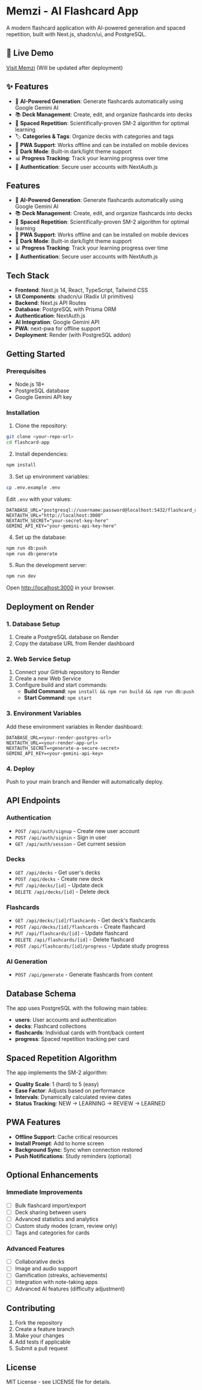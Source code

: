 # Memzi - AI Flashcard App

A modern flashcard application with AI-powered generation and spaced repetition, built with Next.js, shadcn/ui, and PostgreSQL.

## 🚀 Live Demo
[Visit Memzi](https://your-app-name.onrender.com) (Will be updated after deployment)

## ✨ Features

- 🧠 **AI-Powered Generation**: Generate flashcards automatically using Google Gemini AI
- 📚 **Deck Management**: Create, edit, and organize flashcards into decks
- 🔄 **Spaced Repetition**: Scientifically-proven SM-2 algorithm for optimal learning
- 🏷️ **Categories & Tags**: Organize decks with categories and tags
- 📱 **PWA Support**: Works offline and can be installed on mobile devices
- 🌙 **Dark Mode**: Built-in dark/light theme support
- 📊 **Progress Tracking**: Track your learning progress over time
- 🔐 **Authentication**: Secure user accounts with NextAuth.js

## Features

- 🧠 **AI-Powered Generation**: Generate flashcards automatically using Google Gemini AI
- 📚 **Deck Management**: Create, edit, and organize flashcards into decks
- 🔄 **Spaced Repetition**: Scientifically-proven SM-2 algorithm for optimal learning
- 📱 **PWA Support**: Works offline and can be installed on mobile devices
- 🌙 **Dark Mode**: Built-in dark/light theme support
- 📊 **Progress Tracking**: Track your learning progress over time
- 🔐 **Authentication**: Secure user accounts with NextAuth.js

## Tech Stack

- **Frontend**: Next.js 14, React, TypeScript, Tailwind CSS
- **UI Components**: shadcn/ui (Radix UI primitives)
- **Backend**: Next.js API Routes
- **Database**: PostgreSQL with Prisma ORM
- **Authentication**: NextAuth.js
- **AI Integration**: Google Gemini API
- **PWA**: next-pwa for offline support
- **Deployment**: Render (with PostgreSQL addon)

## Getting Started

### Prerequisites

- Node.js 18+ 
- PostgreSQL database
- Google Gemini API key

### Installation

1. Clone the repository:
```bash
git clone <your-repo-url>
cd flashcard-app
```

2. Install dependencies:
```bash
npm install
```

3. Set up environment variables:
```bash
cp .env.example .env
```

Edit `.env` with your values:
```env
DATABASE_URL="postgresql://username:password@localhost:5432/flashcard_db"
NEXTAUTH_URL="http://localhost:3000"
NEXTAUTH_SECRET="your-secret-key-here"
GEMINI_API_KEY="your-gemini-api-key-here"
```

4. Set up the database:
```bash
npm run db:push
npm run db:generate
```

5. Run the development server:
```bash
npm run dev
```

Open [http://localhost:3000](http://localhost:3000) in your browser.

## Deployment on Render

### 1. Database Setup

1. Create a PostgreSQL database on Render
2. Copy the database URL from Render dashboard

### 2. Web Service Setup

1. Connect your GitHub repository to Render
2. Create a new Web Service
3. Configure build and start commands:
   - **Build Command**: `npm install && npm run build && npm run db:push`
   - **Start Command**: `npm start`

### 3. Environment Variables

Add these environment variables in Render dashboard:

```
DATABASE_URL=<your-render-postgres-url>
NEXTAUTH_URL=<your-render-app-url>
NEXTAUTH_SECRET=<generate-a-secure-secret>
GEMINI_API_KEY=<your-gemini-api-key>
```

### 4. Deploy

Push to your main branch and Render will automatically deploy.

## API Endpoints

### Authentication
- `POST /api/auth/signup` - Create new user account
- `POST /api/auth/signin` - Sign in user
- `GET /api/auth/session` - Get current session

### Decks
- `GET /api/decks` - Get user's decks
- `POST /api/decks` - Create new deck
- `PUT /api/decks/[id]` - Update deck
- `DELETE /api/decks/[id]` - Delete deck

### Flashcards
- `GET /api/decks/[id]/flashcards` - Get deck's flashcards
- `POST /api/decks/[id]/flashcards` - Create flashcard
- `PUT /api/flashcards/[id]` - Update flashcard
- `DELETE /api/flashcards/[id]` - Delete flashcard
- `POST /api/flashcards/[id]/progress` - Update study progress

### AI Generation
- `POST /api/generate` - Generate flashcards from content

## Database Schema

The app uses PostgreSQL with the following main tables:

- **users**: User accounts and authentication
- **decks**: Flashcard collections
- **flashcards**: Individual cards with front/back content
- **progress**: Spaced repetition tracking per card

## Spaced Repetition Algorithm

The app implements the SM-2 algorithm:

- **Quality Scale**: 1 (hard) to 5 (easy)
- **Ease Factor**: Adjusts based on performance
- **Intervals**: Dynamically calculated review dates
- **Status Tracking**: NEW → LEARNING → REVIEW → LEARNED

## PWA Features

- **Offline Support**: Cache critical resources
- **Install Prompt**: Add to home screen
- **Background Sync**: Sync when connection restored
- **Push Notifications**: Study reminders (optional)

## Optional Enhancements

### Immediate Improvements
- [ ] Bulk flashcard import/export
- [ ] Deck sharing between users
- [ ] Advanced statistics and analytics
- [ ] Custom study modes (cram, review only)
- [ ] Tags and categories for cards

### Advanced Features
- [ ] Collaborative decks
- [ ] Image and audio support
- [ ] Gamification (streaks, achievements)
- [ ] Integration with note-taking apps
- [ ] Advanced AI features (difficulty adjustment)

## Contributing

1. Fork the repository
2. Create a feature branch
3. Make your changes
4. Add tests if applicable
5. Submit a pull request

## License

MIT License - see LICENSE file for details.